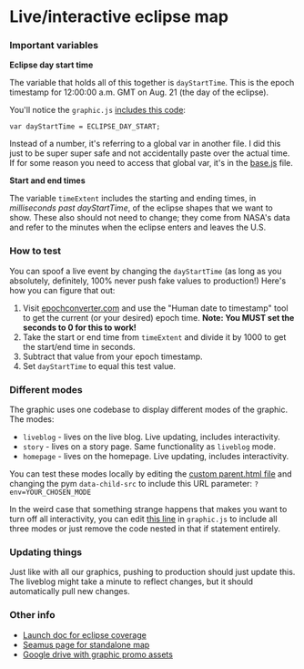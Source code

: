 # Live/interactive eclipse map

### Important variables

**Eclipse day start time**

The variable that holds all of this together is `dayStartTime`. This is the epoch timestamp for 12:00:00 a.m. GMT on Aug. 21 (the day of the eclipse).

You'll notice the `graphic.js` [includes this code](https://github.com/nprapps/graphics/blob/21e800b1979a673101b97db224f41d6c90062328/eclipse-map-animated-20170810/js/graphic.js#L68):
	
	var dayStartTime = ECLIPSE_DAY_START;
		
Instead of a number, it's referring to a global var in another file. I did this just to be super super safe and not accidentally paste over the actual time. If for some reason you need to access that global var, it's in the [base.js](https://github.com/nprapps/graphics/blob/21e800b1979a673101b97db224f41d6c90062328/eclipse-map-animated-20170810/js/base.js#L22) file.

**Start and end times**

The variable `timeExtent` includes the starting and ending times, in _milliseconds past dayStartTime_, of the eclipse shapes that we want to show. These also should not need to change; they come from NASA's data and refer to the minutes when the eclipse enters and leaves the U.S.


### How to test

You can spoof a live event by changing the `dayStartTime` (as long as you absolutely, definitely, 100% never push fake values to production!) Here's how you can figure that out:

1. Visit [epochconverter.com](https://www.epochconverter.com/) and use the "Human date to timestamp" tool to get the current (or your desired) epoch time. **Note: You MUST set the seconds to 0 for this to work!**
2. Take the start or end time from `timeExtent` and divide it by 1000 to get the start/end time in seconds.
3. Subtract that value from your epoch timestamp.
4. Set `dayStartTime` to equal this test value.


### Different modes

The graphic uses one codebase to display different modes of the graphic. The modes:

- `liveblog` - lives on the live blog. Live updating, includes interactivity.
- `story` - lives on a story page. Same functionality as `liveblog` mode.
- `homepage` - lives on the homepage. Live updating, includes interactivity.

You can test these modes locally by editing the [custom parent.html file](https://github.com/nprapps/graphics/blob/21e800b1979a673101b97db224f41d6c90062328/eclipse-map-animated-20170810/parent.html#L189) and changing the pym `data-child-src` to include this URL parameter: `?env=YOUR_CHOSEN_MODE`

In the weird case that something strange happens that makes you want to turn off all interactivity, you can edit [this line](https://github.com/nprapps/graphics/blob/master/eclipse-map-animated-20170810/js/graphic.js#L551) in `graphic.js` to include all three modes or just remove the code nested in that if statement entirely.


### Updating things

Just like with all our graphics, pushing to production should just update this. The liveblog might take a minute to reflect changes, but it should automatically pull new changes.


### Other info

- [Launch doc for eclipse coverage](https://docs.google.com/document/d/1Yr9kdm1ziwG_VriyygNvQxWKYn_vHz8wHNHimMe76vo/edit)
- [Seamus page for standalone map](http://www.npr.org/templates/story/story.php?storyId=544244965&live=1)
- [Google drive with graphic promo assets](https://drive.google.com/drive/folders/0B0NS0lEYILl4eko2all2dTF1NVk)
